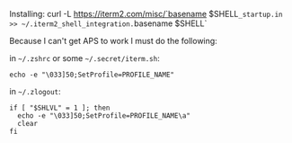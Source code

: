 Installing:
    curl -L https://iterm2.com/misc/`basename $SHELL`_startup.in >> ~/.iterm2_shell_integration.`basename $SHELL`


Because I can't get APS to work I must do the following:

in `~/.zshrc` or some `~/.secret/iterm.sh`:
```
echo -e "\033]50;SetProfile=PROFILE_NAME"
```

in `~/.zlogout`:
```
if [ "$SHLVL" = 1 ]; then
  echo -e "\033]50;SetProfile=PROFILE_NAME\a"
  clear
fi
```
